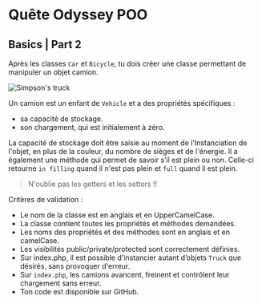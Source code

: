 # Quête Odyssey POO
## Basics | Part 2

Après les classes `Car` et `Bicycle`, tu dois créer une classe permettant de manipuler un objet camion.

![Simpson's truck](http://images.innoveduc.fr/php_parcours/OOP/POO_2/homer-camion.jpg)

Un camion est un enfant de `Vehicle` et a des propriétés spécifiques :

* sa capacité de stockage.
* son chargement, qui est initialement à zéro.

La capacité de stockage doit être saisie au moment de l'Instanciation de l'objet, en plus de la couleur, du nombre de sièges et de l'énergie.
Il a également une méthode qui permet de savoir s’il est plein ou non. Celle-ci retourne `in filling` quand il n'est pas plein et `full` quand il est plein.

>N'oublie pas les getters et les setters !!

Critères de validation :

* Le nom de la classe est en anglais et en UpperCamelCase.
* La classe contient toutes les propriétés et méthodes demandées.
* Les noms des propriétés et des méthodes sont en anglais et en camelCase.
* Les visibilités public/private/protected sont correctement définies.
* Sur index.php, il est possible d'instancier autant d’objets `Truck` que désirés, sans provoquer d'erreur.
* Sur `index.php`, les camions avancent, freinent et contrôlent leur chargement sans erreur.
* Ton code est disponible sur GitHub.